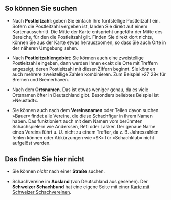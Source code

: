 ## So können Sie suchen

- Nach **Postleitzahl**: geben Sie einfach Ihre fünfstellige
Postleitzahl ein. Sofern die Postleitzahl vergeben ist, landen Sie
direkt auf einem Kartenausschnitt. Die Mitte der Karte entspricht
ungefähr der Mitte des Bereichs, für den die Postleitzahl gilt. Finden
Sie direkt dort nichts, können Sie aus der Karte etwas herauszoomen, so
dass Sie auch Orte in der näheren Umgebung sehen.

- Nach **Postleitzahlengebiet**: Sie können auch eine zweistellige
Postleitzahl eingeben, dann werden Ihnen exakt die Orte mit Treffern
angezeigt, deren Postleitzahl mit diesen Ziffern beginnt. Sie können
auch mehrere zweistellige Zahlen kombinieren. Zum Beispiel »27 28« für
Bremen und Bremerhaven.

- Nach dem **Ortsnamen**. Das ist etwas weniger genau, da es viele
Ortsnamen öfter in Deutschland gibt. Besonders beliebtes Beispiel ist
»Neustadt«.

- Sie können auch nach dem **Vereinsnamen** oder Teilen davon suchen.
»Bauer« findet alle Vereine, die diese Schachfigur in ihrem Namen haben.
Das funktioniert auch mit dem Namen vom berühmten Schachspielern wie
Anderssen, Réti oder Lasker. Der genaue Name eines Vereins führt u. U.
nicht zu einem Treffer, da z. B. Jahreszahlen fehlen können oder
Abkürzungen wie »SK« für »Schachklub« nicht aufgelöst werden.

## Das finden Sie hier nicht

- Sie können _nicht_ nach einer **Straße** suchen.

- Schachvereine im **Ausland** (von Deutschland aus gesehen). Der
**Schweizer Schachbund** hat eine eigene Seite mit einer [Karte mit
Schweizer
Schachvereinen](https://www.swisschess.ch/schachvereine-1270.html).
